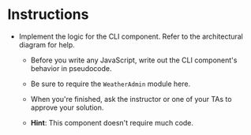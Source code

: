 # **Instructions**

* Implement the logic for the CLI component. Refer to the architectural diagram for help.

  * Before you write any JavaScript, write out the CLI component's behavior in pseudocode.

  * Be sure to require the `WeatherAdmin` module here.

  * When you're finished, ask the instructor or one of your TAs to approve your solution.

  * **Hint**: This component doesn't require much code.
